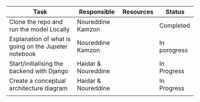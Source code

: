 | **Task** | **Responsible** | **Resources** | **Status** |
| -------- | --------------- | ------------- | ---------- |
|    Clone the repo and run the model Locally       |  Noureddine Kamzon               |               |      Completed     |
|      Explanation of what is going on the Jupeter notebook    |         Noureddine Kamzon        |               |      In porogress      |
|      Start/initialising the backend with Django   |        Haidar & Noureddine         |               |    In Progress        |
|     Create a conceptual architecture diagram     |       Haidar & Noureddine          |               |      In Progress      |
|          |                 |               |            |
